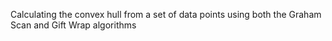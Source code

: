 Calculating the convex hull from a set of data points using both the Graham Scan and Gift Wrap algorithms
